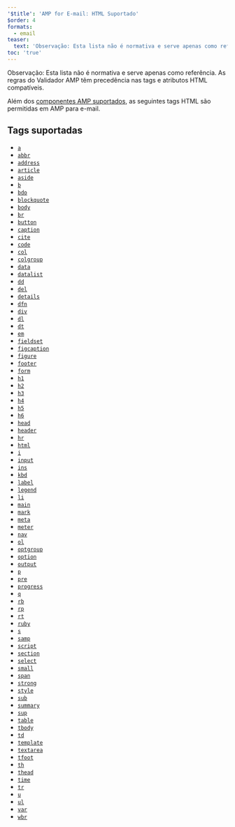 ```yaml
---
'$title': 'AMP for E-mail: HTML Suportado'
$order: 4
formats:
  - email
teaser:
  text: 'Observação: Esta lista não é normativa e serve apenas como referência. As regras do validador de AMP têm precedência'
toc: 'true'
---
```


<!--
This file is imported from https://github.com/ampproject/amphtml/blob/main/spec/email/amp-email-html.md.
Please do not change this file.
If you have found a bug or an issue please
have a look and request a pull request there.
-->

<!---
Copyright 2018 The AMP HTML Authors. All Rights Reserved.

Licensed under the Apache License, Version 2.0 (the "License");
you may not use this file except in compliance with the License.
You may obtain a copy of the License at

      http://www.apache.org/licenses/LICENSE-2.0

Unless required by applicable law or agreed to in writing, software
distributed under the License is distributed on an "AS-IS" BASIS,
WITHOUT WARRANTIES OR CONDITIONS OF ANY KIND, either express or implied.
See the License for the specific language governing permissions and
limitations under the License.
-->

Observação: Esta lista não é normativa e serve apenas como referência. As regras do Validador AMP têm precedência nas tags e atributos HTML compatíveis.

Além dos [componentes AMP suportados](https://github.com/ampproject/amphtml/blob/main/spec/email/amp-email-components.md), as seguintes tags HTML são permitidas em AMP para e-mail.

## Tags suportadas <a name="supported-tags"></a>

- [`a`](https://developer.mozilla.org/en-US/docs/Web/HTML/Element/a)
- [`abbr`](https://developer.mozilla.org/en-US/docs/Web/HTML/Element/abbr)
- [`address`](https://developer.mozilla.org/en-US/docs/Web/HTML/Element/address)
- [`article`](https://developer.mozilla.org/en-US/docs/Web/HTML/Element/article)
- [`aside`](https://developer.mozilla.org/en-US/docs/Web/HTML/Element/aside)
- [`b`](https://developer.mozilla.org/en-US/docs/Web/HTML/Element/b)
- [`bdo`](https://developer.mozilla.org/en-US/docs/Web/HTML/Element/bdo)
- [`blockquote`](https://developer.mozilla.org/en-US/docs/Web/HTML/Element/blockquote)
- [`body`](https://developer.mozilla.org/en-US/docs/Web/HTML/Element/body)
- [`br`](https://developer.mozilla.org/en-US/docs/Web/HTML/Element/br)
- [`button`](https://developer.mozilla.org/en-US/docs/Web/HTML/Element/button)
- [`caption`](https://developer.mozilla.org/en-US/docs/Web/HTML/Element/caption)
- [`cite`](https://developer.mozilla.org/en-US/docs/Web/HTML/Element/cite)
- [`code`](https://developer.mozilla.org/en-US/docs/Web/HTML/Element/code)
- [`col`](https://developer.mozilla.org/en-US/docs/Web/HTML/Element/col)
- [`colgroup`](https://developer.mozilla.org/en-US/docs/Web/HTML/Element/colgroup)
- [`data`](https://developer.mozilla.org/en-US/docs/Web/HTML/Element/data)
- [`datalist`](https://developer.mozilla.org/en-US/docs/Web/HTML/Element/datalist)
- [`dd`](https://developer.mozilla.org/en-US/docs/Web/HTML/Element/dd)
- [`del`](https://developer.mozilla.org/en-US/docs/Web/HTML/Element/del)
- [`details`](https://developer.mozilla.org/en-US/docs/Web/HTML/Element/details)
- [`dfn`](https://developer.mozilla.org/en-US/docs/Web/HTML/Element/dfn)
- [`div`](https://developer.mozilla.org/en-US/docs/Web/HTML/Element/div)
- [`dl`](https://developer.mozilla.org/en-US/docs/Web/HTML/Element/dl)
- [`dt`](https://developer.mozilla.org/en-US/docs/Web/HTML/Element/dt)
- [`em`](https://developer.mozilla.org/en-US/docs/Web/HTML/Element/em)
- [`fieldset`](https://developer.mozilla.org/en-US/docs/Web/HTML/Element/fieldset)
- [`figcaption`](https://developer.mozilla.org/en-US/docs/Web/HTML/Element/figcaption)
- [`figure`](https://developer.mozilla.org/en-US/docs/Web/HTML/Element/figure)
- [`footer`](https://developer.mozilla.org/en-US/docs/Web/HTML/Element/footer)
- [`form`](https://developer.mozilla.org/en-US/docs/Web/HTML/Element/form)
- [`h1`](https://developer.mozilla.org/en-US/docs/Web/HTML/Element/h1)
- [`h2`](https://developer.mozilla.org/en-US/docs/Web/HTML/Element/h2)
- [`h3`](https://developer.mozilla.org/en-US/docs/Web/HTML/Element/h3)
- [`h4`](https://developer.mozilla.org/en-US/docs/Web/HTML/Element/h4)
- [`h5`](https://developer.mozilla.org/en-US/docs/Web/HTML/Element/h5)
- [`h6`](https://developer.mozilla.org/en-US/docs/Web/HTML/Element/h6)
- [`head`](https://developer.mozilla.org/en-US/docs/Web/HTML/Element/head)
- [`header`](https://developer.mozilla.org/en-US/docs/Web/HTML/Element/header)
- [`hr`](https://developer.mozilla.org/en-US/docs/Web/HTML/Element/hr)
- [`html`](https://developer.mozilla.org/en-US/docs/Web/HTML/Element/html)
- [`i`](https://developer.mozilla.org/en-US/docs/Web/HTML/Element/i)
- [`input`](https://developer.mozilla.org/en-US/docs/Web/HTML/Element/input)
- [`ins`](https://developer.mozilla.org/en-US/docs/Web/HTML/Element/ins)
- [`kbd`](https://developer.mozilla.org/en-US/docs/Web/HTML/Element/kbd)
- [`label`](https://developer.mozilla.org/en-US/docs/Web/HTML/Element/label)
- [`legend`](https://developer.mozilla.org/en-US/docs/Web/HTML/Element/legend)
- [`li`](https://developer.mozilla.org/en-US/docs/Web/HTML/Element/li)
- [`main`](https://developer.mozilla.org/en-US/docs/Web/HTML/Element/main)
- [`mark`](https://developer.mozilla.org/en-US/docs/Web/HTML/Element/mark)
- [`meta`](https://developer.mozilla.org/en-US/docs/Web/HTML/Element/meta)
- [`meter`](https://developer.mozilla.org/en-US/docs/Web/HTML/Element/meter)
- [`nav`](https://developer.mozilla.org/en-US/docs/Web/HTML/Element/nav)
- [`ol`](https://developer.mozilla.org/en-US/docs/Web/HTML/Element/ol)
- [`optgroup`](https://developer.mozilla.org/en-US/docs/Web/HTML/Element/optgroup)
- [`option`](https://developer.mozilla.org/en-US/docs/Web/HTML/Element/option)
- [`output`](https://developer.mozilla.org/en-US/docs/Web/HTML/Element/output)
- [`p`](https://developer.mozilla.org/en-US/docs/Web/HTML/Element/p)
- [`pre`](https://developer.mozilla.org/en-US/docs/Web/HTML/Element/pre)
- [`progress`](https://developer.mozilla.org/en-US/docs/Web/HTML/Element/progress)
- [`q`](https://developer.mozilla.org/en-US/docs/Web/HTML/Element/q)
- [`rb`](https://developer.mozilla.org/en-US/docs/Web/HTML/Element/rb)
- [`rp`](https://developer.mozilla.org/en-US/docs/Web/HTML/Element/rp)
- [`rt`](https://developer.mozilla.org/en-US/docs/Web/HTML/Element/rt)
- [`ruby`](https://developer.mozilla.org/en-US/docs/Web/HTML/Element/ruby)
- [`s`](https://developer.mozilla.org/en-US/docs/Web/HTML/Element/s)
- [`samp`](https://developer.mozilla.org/en-US/docs/Web/HTML/Element/samp)
- [`script`](https://developer.mozilla.org/en-US/docs/Web/HTML/Element/script)
- [`section`](https://developer.mozilla.org/en-US/docs/Web/HTML/Element/section)
- [`select`](https://developer.mozilla.org/en-US/docs/Web/HTML/Element/select)
- [`small`](https://developer.mozilla.org/en-US/docs/Web/HTML/Element/small)
- [`span`](https://developer.mozilla.org/en-US/docs/Web/HTML/Element/span)
- [`strong`](https://developer.mozilla.org/en-US/docs/Web/HTML/Element/strong)
- [`style`](https://developer.mozilla.org/en-US/docs/Web/HTML/Element/style)
- [`sub`](https://developer.mozilla.org/en-US/docs/Web/HTML/Element/sub)
- [`summary`](https://developer.mozilla.org/en-US/docs/Web/HTML/Element/summary)
- [`sup`](https://developer.mozilla.org/en-US/docs/Web/HTML/Element/sup)
- [`table`](https://developer.mozilla.org/en-US/docs/Web/HTML/Element/table)
- [`tbody`](https://developer.mozilla.org/en-US/docs/Web/HTML/Element/tbody)
- [`td`](https://developer.mozilla.org/en-US/docs/Web/HTML/Element/td)
- [`template`](https://developer.mozilla.org/en-US/docs/Web/HTML/Element/template)
- [`textarea`](https://developer.mozilla.org/en-US/docs/Web/HTML/Element/textarea)
- [`tfoot`](https://developer.mozilla.org/en-US/docs/Web/HTML/Element/tfoot)
- [`th`](https://developer.mozilla.org/en-US/docs/Web/HTML/Element/th)
- [`thead`](https://developer.mozilla.org/en-US/docs/Web/HTML/Element/thead)
- [`time`](https://developer.mozilla.org/en-US/docs/Web/HTML/Element/time)
- [`tr`](https://developer.mozilla.org/en-US/docs/Web/HTML/Element/tr)
- [`u`](https://developer.mozilla.org/en-US/docs/Web/HTML/Element/u)
- [`ul`](https://developer.mozilla.org/en-US/docs/Web/HTML/Element/ul)
- [`var`](https://developer.mozilla.org/en-US/docs/Web/HTML/Element/var)
- [`wbr`](https://developer.mozilla.org/en-US/docs/Web/HTML/Element/wbr)
